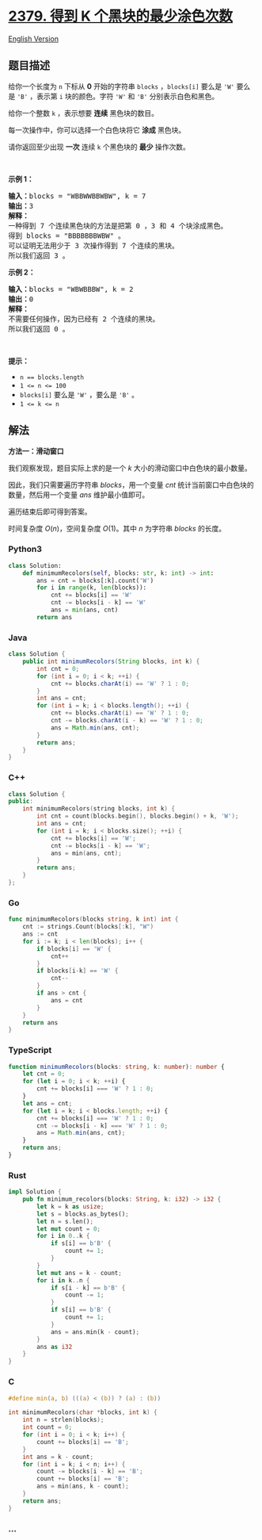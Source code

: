 # [2379. 得到 K 个黑块的最少涂色次数](https://leetcode.cn/problems/minimum-recolors-to-get-k-consecutive-black-blocks)

[English Version](/solution/2300-2399/2379.Minimum%20Recolors%20to%20Get%20K%20Consecutive%20Black%20Blocks/README_EN.md)

## 题目描述

<!-- 这里写题目描述 -->

<p>给你一个长度为 <code>n</code>&nbsp;下标从 <strong>0</strong>&nbsp;开始的字符串&nbsp;<code>blocks</code>&nbsp;，<code>blocks[i]</code>&nbsp;要么是&nbsp;<code>'W'</code>&nbsp;要么是&nbsp;<code>'B'</code>&nbsp;，表示第&nbsp;<code>i</code>&nbsp;块的颜色。字符&nbsp;<code>'W'</code> 和&nbsp;<code>'B'</code>&nbsp;分别表示白色和黑色。</p>

<p>给你一个整数&nbsp;<code>k</code>&nbsp;，表示想要&nbsp;<strong>连续</strong>&nbsp;黑色块的数目。</p>

<p>每一次操作中，你可以选择一个白色块将它 <strong>涂成</strong>&nbsp;黑色块。</p>

<p>请你返回至少出现 <strong>一次</strong>&nbsp;连续 <code>k</code>&nbsp;个黑色块的 <strong>最少</strong>&nbsp;操作次数。</p>

<p>&nbsp;</p>

<p><strong>示例 1：</strong></p>

<pre>
<b>输入：</b>blocks = "WBBWWBBWBW", k = 7
<b>输出：</b>3
<strong>解释：</strong>
一种得到 7 个连续黑色块的方法是把第 0 ，3 和 4 个块涂成黑色。
得到 blocks = "BBBBBBBWBW" 。
可以证明无法用少于 3 次操作得到 7 个连续的黑块。
所以我们返回 3 。
</pre>

<p><strong>示例 2：</strong></p>

<pre>
<b>输入：</b>blocks = "WBWBBBW", k = 2
<b>输出：</b>0
<strong>解释：</strong>
不需要任何操作，因为已经有 2 个连续的黑块。
所以我们返回 0 。
</pre>

<p>&nbsp;</p>

<p><b>提示：</b></p>

<ul>
	<li><code>n == blocks.length</code></li>
	<li><code>1 &lt;= n &lt;= 100</code></li>
	<li><code>blocks[i]</code>&nbsp;要么是&nbsp;<code>'W'</code>&nbsp;，要么是&nbsp;<code>'B'</code> 。</li>
	<li><code>1 &lt;= k &lt;= n</code></li>
</ul>

## 解法

<!-- 这里可写通用的实现逻辑 -->

**方法一：滑动窗口**

我们观察发现，题目实际上求的是一个 $k$ 大小的滑动窗口中白色块的最小数量。

因此，我们只需要遍历字符串 $blocks$，用一个变量 $cnt$ 统计当前窗口中白色块的数量，然后用一个变量 $ans$ 维护最小值即可。

遍历结束后即可得到答案。

时间复杂度 $O(n)$，空间复杂度 $O(1)$。其中 $n$ 为字符串 $blocks$ 的长度。

<!-- tabs:start -->

### **Python3**

<!-- 这里可写当前语言的特殊实现逻辑 -->

```python
class Solution:
    def minimumRecolors(self, blocks: str, k: int) -> int:
        ans = cnt = blocks[:k].count('W')
        for i in range(k, len(blocks)):
            cnt += blocks[i] == 'W'
            cnt -= blocks[i - k] == 'W'
            ans = min(ans, cnt)
        return ans
```

### **Java**

<!-- 这里可写当前语言的特殊实现逻辑 -->

```java
class Solution {
    public int minimumRecolors(String blocks, int k) {
        int cnt = 0;
        for (int i = 0; i < k; ++i) {
            cnt += blocks.charAt(i) == 'W' ? 1 : 0;
        }
        int ans = cnt;
        for (int i = k; i < blocks.length(); ++i) {
            cnt += blocks.charAt(i) == 'W' ? 1 : 0;
            cnt -= blocks.charAt(i - k) == 'W' ? 1 : 0;
            ans = Math.min(ans, cnt);
        }
        return ans;
    }
}
```

### **C++**

```cpp
class Solution {
public:
    int minimumRecolors(string blocks, int k) {
        int cnt = count(blocks.begin(), blocks.begin() + k, 'W');
        int ans = cnt;
        for (int i = k; i < blocks.size(); ++i) {
            cnt += blocks[i] == 'W';
            cnt -= blocks[i - k] == 'W';
            ans = min(ans, cnt);
        }
        return ans;
    }
};
```

### **Go**

```go
func minimumRecolors(blocks string, k int) int {
	cnt := strings.Count(blocks[:k], "W")
	ans := cnt
	for i := k; i < len(blocks); i++ {
		if blocks[i] == 'W' {
			cnt++
		}
		if blocks[i-k] == 'W' {
			cnt--
		}
		if ans > cnt {
			ans = cnt
		}
	}
	return ans
}
```

### **TypeScript**

```ts
function minimumRecolors(blocks: string, k: number): number {
    let cnt = 0;
    for (let i = 0; i < k; ++i) {
        cnt += blocks[i] === 'W' ? 1 : 0;
    }
    let ans = cnt;
    for (let i = k; i < blocks.length; ++i) {
        cnt += blocks[i] === 'W' ? 1 : 0;
        cnt -= blocks[i - k] === 'W' ? 1 : 0;
        ans = Math.min(ans, cnt);
    }
    return ans;
}
```

### **Rust**

```rust
impl Solution {
    pub fn minimum_recolors(blocks: String, k: i32) -> i32 {
        let k = k as usize;
        let s = blocks.as_bytes();
        let n = s.len();
        let mut count = 0;
        for i in 0..k {
            if s[i] == b'B' {
                count += 1;
            }
        }
        let mut ans = k - count;
        for i in k..n {
            if s[i - k] == b'B' {
                count -= 1;
            }
            if s[i] == b'B' {
                count += 1;
            }
            ans = ans.min(k - count);
        }
        ans as i32
    }
}
```

### **C**

```c
#define min(a, b) (((a) < (b)) ? (a) : (b))

int minimumRecolors(char *blocks, int k) {
    int n = strlen(blocks);
    int count = 0;
    for (int i = 0; i < k; i++) {
        count += blocks[i] == 'B';
    }
    int ans = k - count;
    for (int i = k; i < n; i++) {
        count -= blocks[i - k] == 'B';
        count += blocks[i] == 'B';
        ans = min(ans, k - count);
    }
    return ans;
}
```

### **...**

```


```

<!-- tabs:end -->
